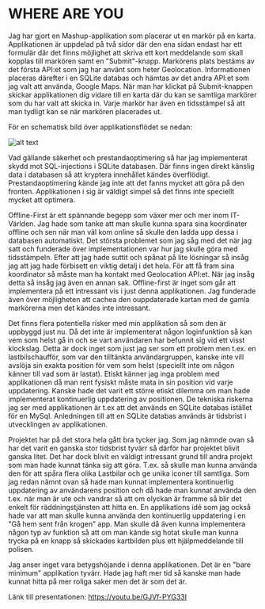 # WHERE ARE YOU


Jag har gjort en Mashup-applikation som placerar ut en markör på en karta.
Applikationen är uppdelad på två sidor där den ena sidan endast har ett formulär där det finns möjlighet att skriva ett kort meddelande
som skall kopplas till markören samt en "Submit"-knapp.
Markörens plats bestäms av det första API:et som jag har använt som heter Geolocation.
Informationen placeras därefter i en SQLite databas och hämtas av det andra API:et som jag valt att använda, Google Maps.
När man har klickat på Submit-knappen skickar applikationen dig vidare till en karta där du kan se samtliga markörer som du
har valt att skicka in.
Varje markör har även en tidsstämpel så att man tydligt kan se när markören placerades ut.

För en schematisk bild över applikationsflödet se nedan:

![alt text](http://wpprojekt.se/schematics.png "Schematics")

Vad gällande säkerhet och prestandaoptimering så har jag implementerat skydd mot SQL-injections i SQLite databasen.
Där finns ingen direkt känslig data i databasen så att kryptera innehållet kändes överflödigt.
Prestandaoptimering kände jag inte att det fanns mycket att göra på den fronten.
Applikationen i sig är väldigt simpel så det finns inte speciellt mycket att optimera. 

Offline-First är ett spännande begepp som växer mer och mer inom IT-Världen.
Jag hade som tanke att man skulle kunna spara sina koordinater offline och sen när man väl kom online så skulle den ladda upp
dessa i databasen automatiskt.
Det största problemet som jag såg med det när jag satt och funderade över implementationen var hur jag skulle göra med tidsstämpeln.
Efter att jag hade suttit och spånat på lite lösningar så insåg jag att jag hade förbisett en viktig detalj i det hela.
För att få fram sina koordinator så måste man ha kontakt med Geolocation API:et. När jag insåg detta så insåg jag även en annan sak.
Offline-first är inget som går att implementera på ett intressant vis i just denna applikationen.
Jag funderade även över möjligheten att cachea den ouppdaterade kartan med de gamla markörerna men det kändes inte intressant.


Det finns flera potentiella risker med min applikation så som den är uppbyggd just nu.
Då det inte är implementerat någon loginfunktion så kan vem som helst gå in och se vart användaren har befunnit sig
vid ett visst klockslag.
Detta är dock inget som just jag ser som ett problem men t.ex. en lastbilschaufför, som var den tilltänkta användargruppen,
kanske inte vill avslöja sin exakta position för vem som helst (speciellt inte om någon känner till vad som är lastat).
Etiskt känner jag inga problem med applikationen då man rent fysiskt måste mata in sin position vid varje uppdatering.
Kanske hade det varit ett större etiskt dilemma om man hade implementerat kontinuerlig uppdatering av positionen.
De tekniska riskerna jag ser med applikationen är t.ex att det används en SQLite databas istället för en MySql.
Anledningen till att en SQLite databas används är tidsbrist i utvecklingen av applikationen. 

Projektet har på det stora hela gått bra tycker jag.
Som jag nämnde ovan så har det varit en ganska stor tidsbrist tyvärr så därför har projektet blivit ganska litet.
Det har dock blivit en väldigt intressant grund till andra projekt som man hade kunnat tänka sig att göra.
T.ex. så skulle man kunna använda den för att spåra flera olika Lastbilar och ge unika iconer till samtliga.
Som jag redan nämnt ovan så hade man kunnat implementera kontinuerlig uppdatering av användarens position och då hade man
kunnat använda den t.ex. när man är ute och vandrar så att om olyckan är framme så blir det enkelt för räddningstjänsten att hitta en.
En applikations idé som jag också hade var att man skulle kunna använda den kontinuerlig uppdatering i en "Gå hem sent från krogen" app.
Man skulle då även kunna implementera någon typ av funktion så att om man kände sig hotat skulle man kunna trycka på en knapp
så skickades kartbilden plus ett hjälpmeddelande till polisen. 

Jag anser inget vara betygshöjande i denna applikationen. Det är en "bare minimum" applikation tyvärr.
Hade jag haft mer tid så kanske man hade kunnat hitta på mer roliga saker men det är som det är. 

Länk till presentationen: https://youtu.be/GJVf-PYG33I
